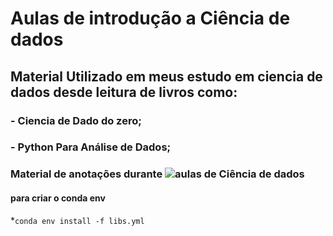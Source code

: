 # Aulas de introdução a Ciência de dados

## Material Utilizado em meus estudo em ciencia de dados desde leitura de livros como:
### - Ciencia de Dado do zero;
### - Python Para Análise de Dados;
### Material de anotações durante ![aulas de Ciência de dados](https://www.youtube.com/playlist?list=PLg3ZPsW_sghQ7FyN7Hc-uvC9Mb9wUyKZU)


#### para criar o conda env
*`conda env install -f libs.yml`